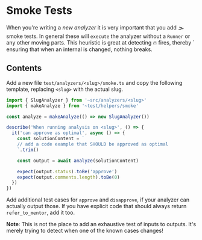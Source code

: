 # Smoke Tests

When you're writing a _new analyzer_ it is very important that you add 🌫 smoke
tests. In general these will `execute` the analyzer without a `Runner` or any
other moving parts. This heuristic is great at detecting 🔥 fires, thereby `
ensuring that when an internal is changed, nothing breaks.

## Contents

Add a new file `test/analyzers/<slug>/smoke.ts` and copy the following template,
replacing `<slug>` with the actual slug.

```typescript
import { SlugAnalyzer } from '~src/analyzers/<slug>'
import { makeAnalyze } from '~test/helpers/smoke'

const analyze = makeAnalyze(() => new SlugAnalyzer())

describe('When running analysis on <slug>', () => {
  it('can approve as optimal', async () => {
    const solutionContent = `
    // add a code example that SHOULD be approved as optimal
    `.trim()

    const output = await analyze(solutionContent)

    expect(output.status).toBe('approve')
    expect(output.comments.length).toBe(0)
  })
})
```

Add additional test cases for `approve` and `disapprove`, if your analyzer can
actually output those. If you have explicit code that should always return
`refer_to_mentor`, add it too.

**Note**: This is not the place to add an exhaustive test of inputs to outputs.
It's merely trying to detect when one of the known cases changes!

